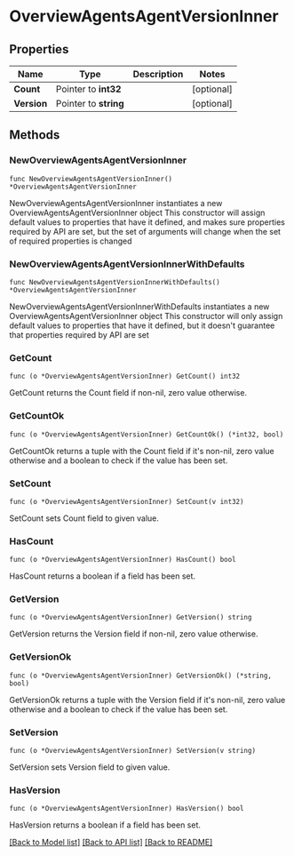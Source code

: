 # OverviewAgentsAgentVersionInner

## Properties

Name | Type | Description | Notes
------------ | ------------- | ------------- | -------------
**Count** | Pointer to **int32** |  | [optional] 
**Version** | Pointer to **string** |  | [optional] 

## Methods

### NewOverviewAgentsAgentVersionInner

`func NewOverviewAgentsAgentVersionInner() *OverviewAgentsAgentVersionInner`

NewOverviewAgentsAgentVersionInner instantiates a new OverviewAgentsAgentVersionInner object
This constructor will assign default values to properties that have it defined,
and makes sure properties required by API are set, but the set of arguments
will change when the set of required properties is changed

### NewOverviewAgentsAgentVersionInnerWithDefaults

`func NewOverviewAgentsAgentVersionInnerWithDefaults() *OverviewAgentsAgentVersionInner`

NewOverviewAgentsAgentVersionInnerWithDefaults instantiates a new OverviewAgentsAgentVersionInner object
This constructor will only assign default values to properties that have it defined,
but it doesn't guarantee that properties required by API are set

### GetCount

`func (o *OverviewAgentsAgentVersionInner) GetCount() int32`

GetCount returns the Count field if non-nil, zero value otherwise.

### GetCountOk

`func (o *OverviewAgentsAgentVersionInner) GetCountOk() (*int32, bool)`

GetCountOk returns a tuple with the Count field if it's non-nil, zero value otherwise
and a boolean to check if the value has been set.

### SetCount

`func (o *OverviewAgentsAgentVersionInner) SetCount(v int32)`

SetCount sets Count field to given value.

### HasCount

`func (o *OverviewAgentsAgentVersionInner) HasCount() bool`

HasCount returns a boolean if a field has been set.

### GetVersion

`func (o *OverviewAgentsAgentVersionInner) GetVersion() string`

GetVersion returns the Version field if non-nil, zero value otherwise.

### GetVersionOk

`func (o *OverviewAgentsAgentVersionInner) GetVersionOk() (*string, bool)`

GetVersionOk returns a tuple with the Version field if it's non-nil, zero value otherwise
and a boolean to check if the value has been set.

### SetVersion

`func (o *OverviewAgentsAgentVersionInner) SetVersion(v string)`

SetVersion sets Version field to given value.

### HasVersion

`func (o *OverviewAgentsAgentVersionInner) HasVersion() bool`

HasVersion returns a boolean if a field has been set.


[[Back to Model list]](../README.md#documentation-for-models) [[Back to API list]](../README.md#documentation-for-api-endpoints) [[Back to README]](../README.md)


